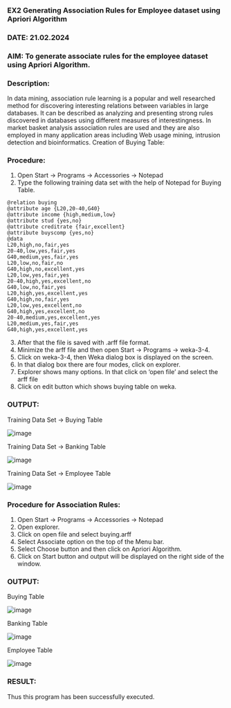 ### EX2 Generating Association Rules for Employee dataset using Apriori Algorithm
### DATE: 21.02.2024
### AIM: To generate associate rules for the employee dataset using Apriori Algorithm.
### Description:
In data mining, association rule learning is a popular and well researched method for discovering interesting
relations between variables in large databases. It can be described as analyzing and presenting strong rules discovered
in databases using different measures of interestingness. In market basket analysis association rules are used and they
are also employed in many application areas including Web usage mining, intrusion detection and bioinformatics.
Creation of Buying Table:
### Procedure:
1) Open Start -> Programs -> Accessories -> Notepad
2) Type the following training data set with the help of Notepad for Buying Table.

```
@relation buying
@attribute age {L20,20-40,G40}
@attribute income {high,medium,low}
@attribute stud {yes,no}
@attribute creditrate {fair,excellent}
@attribute buyscomp {yes,no}
@data
L20,high,no,fair,yes
20-40,low,yes,fair,yes
G40,medium,yes,fair,yes
L20,low,no,fair,no
G40,high,no,excellent,yes
L20,low,yes,fair,yes
20-40,high,yes,excellent,no
G40,low,no,fair,yes
L20,high,yes,excellent,yes
G40,high,no,fair,yes
L20,low,yes,excellent,no
G40,high,yes,excellent,no
20-40,medium,yes,excellent,yes
L20,medium,yes,fair,yes
G40,high,yes,excellent,yes
```
3) After that the file is saved with .arff file format.
4) Minimize the arff file and then open Start -> Programs -> weka-3-4.
5) Click on weka-3-4, then Weka dialog box is displayed on the screen.
6) In that dialog box there are four modes, click on explorer.
7) Explorer shows many options. In that click on ‘open file’ and select the arff file
8) Click on edit button which shows buying table on weka.
### OUTPUT:

Training Data Set -> Buying Table

![image](https://github.com/VINUTHNA-2004/WDM_EXP2/assets/95067307/1f7bfb12-e2b6-4cb3-aa89-cb6bf34e0731)

Training Data Set -> Banking Table

![image](https://github.com/VINUTHNA-2004/WDM_EXP2/assets/95067307/d5feaf97-3820-472f-a2ee-265696350fd3)

Training Data Set -> Employee Table

![image](https://github.com/VINUTHNA-2004/WDM_EXP2/assets/95067307/fd1ca036-d4d4-4cc8-a0bf-364a698902e1)


### Procedure for Association Rules:
1) Open Start -> Programs -> Accessories -> Notepad
2) Open explorer.
3) Click on open file and select buying.arff
4) Select Associate option on the top of the Menu bar.
5) Select Choose button and then click on Apriori Algorithm.
6) Click on Start button and output will be displayed on the right side of the window.

### OUTPUT:

Buying Table

![image](https://github.com/VINUTHNA-2004/WDM_EXP2/assets/95067307/f39bf9ac-1f43-48f8-8492-6855693ae57c)

Banking Table

![image](https://github.com/VINUTHNA-2004/WDM_EXP2/assets/95067307/b1b5b5de-5177-4407-b1d2-7a3665d7cc23)

Employee Table

![image](https://github.com/VINUTHNA-2004/WDM_EXP2/assets/95067307/5de72890-4aa0-48c0-b5d8-e1a0068f5cb2)


### RESULT: 
Thus this program has been successfully executed.

